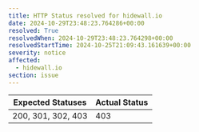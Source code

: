```yaml
---
title: HTTP Status resolved for hidewall.io
date: 2024-10-29T23:48:23.764286+00:00
resolved: True
resolvedWhen: 2024-10-29T23:48:23.764298+00:00
resolvedStartTime: 2024-10-25T21:09:43.161639+00:00
severity: notice
affected:
  - hidewall.io
section: issue
---
```


| Expected Statuses | Actual Status  |
|-------------------|----------------|
| 200, 301, 302, 403 | 403 |
